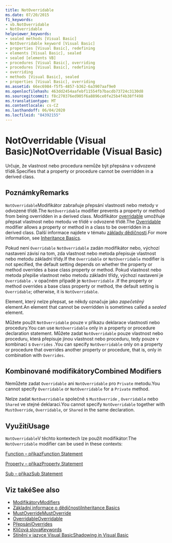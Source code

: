 ```yaml
---
title: NotOverridable
ms.date: 07/20/2015
f1_keywords:
- vb.NotOverridable
- NotOverridable
helpviewer_keywords:
- sealed methods [Visual Basic]
- NotOverridable keyword [Visual Basic]
- properties [Visual Basic], redefining
- elements [Visual Basic], sealed
- sealed [elements VB]
- procedures [Visual Basic], overriding
- procedures [Visual Basic], redefining
- overriding
- methods [Visual Basic], sealed
- properties [Visual Basic], overriding
ms.assetid: 66ec6984-f5f5-4857-b362-6a3907aaf9e0
ms.openlocfilehash: 463dd2454aafebf11554fb7bacdb73724c3130d8
ms.sourcegitcommit: f8c270376ed905f6a8896ce0fe25b4f4b38ff498
ms.translationtype: MT
ms.contentlocale: cs-CZ
ms.lasthandoff: 06/04/2020
ms.locfileid: "84392155"
---
```

# <a name="notoverridable-visual-basic"></a><span data-ttu-id="ccbdf-102">NotOverridable (Visual Basic)</span><span class="sxs-lookup"><span data-stu-id="ccbdf-102">NotOverridable (Visual Basic)</span></span>
<span data-ttu-id="ccbdf-103">Určuje, že vlastnost nebo procedura nemůže být přepsána v odvozené třídě.</span><span class="sxs-lookup"><span data-stu-id="ccbdf-103">Specifies that a property or procedure cannot be overridden in a derived class.</span></span>  
  
## <a name="remarks"></a><span data-ttu-id="ccbdf-104">Poznámky</span><span class="sxs-lookup"><span data-stu-id="ccbdf-104">Remarks</span></span>  
 <span data-ttu-id="ccbdf-105">`NotOverridable`Modifikátor zabraňuje přepsání vlastnosti nebo metody v odvozené třídě.</span><span class="sxs-lookup"><span data-stu-id="ccbdf-105">The `NotOverridable` modifier prevents a property or method from being overridden in a derived class.</span></span>  <span data-ttu-id="ccbdf-106">Modifikátor [overridable](overridable.md) umožňuje přepsat vlastnost nebo metodu ve třídě v odvozené třídě.</span><span class="sxs-lookup"><span data-stu-id="ccbdf-106">The [Overridable](overridable.md) modifier allows a property or method in a class to be overridden in a derived class.</span></span> <span data-ttu-id="ccbdf-107">Další informace najdete v tématu [základy dědičnosti](../../programming-guide/language-features/objects-and-classes/inheritance-basics.md).</span><span class="sxs-lookup"><span data-stu-id="ccbdf-107">For more information, see [Inheritance Basics](../../programming-guide/language-features/objects-and-classes/inheritance-basics.md).</span></span>  
  
 <span data-ttu-id="ccbdf-108">Pokud není `Overridable` `NotOverridable` zadán modifikátor nebo, výchozí nastavení závisí na tom, zda vlastnost nebo metoda přepisuje vlastnost nebo metodu základní třídy.</span><span class="sxs-lookup"><span data-stu-id="ccbdf-108">If the `Overridable` or `NotOverridable` modifier is not specified, the default setting depends on whether the property or method overrides a base class property or method.</span></span> <span data-ttu-id="ccbdf-109">Pokud vlastnost nebo metoda přepíše vlastnost nebo metodu základní třídy, výchozí nastavení je `Overridable` . v opačném případě je `NotOverridable` .</span><span class="sxs-lookup"><span data-stu-id="ccbdf-109">If the property or method overrides a base class property or method, the default setting is `Overridable`; otherwise, it is `NotOverridable`.</span></span>  
  
 <span data-ttu-id="ccbdf-110">Element, který nelze přepsat, se někdy označuje jako *zapečetěný* element.</span><span class="sxs-lookup"><span data-stu-id="ccbdf-110">An element that cannot be overridden is sometimes called a *sealed* element.</span></span>  
  
 <span data-ttu-id="ccbdf-111">Můžete použít `NotOverridable` pouze v příkazu deklarace vlastnosti nebo procedury.</span><span class="sxs-lookup"><span data-stu-id="ccbdf-111">You can use `NotOverridable` only in a property or procedure declaration statement.</span></span> <span data-ttu-id="ccbdf-112">Můžete zadat `NotOverridable` pouze vlastnost nebo proceduru, která přepisuje jinou vlastnost nebo proceduru, tedy pouze v kombinaci s `Overrides` .</span><span class="sxs-lookup"><span data-stu-id="ccbdf-112">You can specify `NotOverridable` only on a property or procedure that overrides another property or procedure, that is, only in combination with `Overrides`.</span></span>  
  
## <a name="combined-modifiers"></a><span data-ttu-id="ccbdf-113">Kombinované modifikátory</span><span class="sxs-lookup"><span data-stu-id="ccbdf-113">Combined Modifiers</span></span>  
 <span data-ttu-id="ccbdf-114">Nemůžete zadat `Overridable` ani `NotOverridable` pro `Private` metodu.</span><span class="sxs-lookup"><span data-stu-id="ccbdf-114">You cannot specify `Overridable` or `NotOverridable` for a `Private` method.</span></span>  
  
 <span data-ttu-id="ccbdf-115">Nelze zadat `NotOverridable` společně s `MustOverride` , `Overridable` nebo `Shared` ve stejné deklaraci.</span><span class="sxs-lookup"><span data-stu-id="ccbdf-115">You cannot specify `NotOverridable` together with `MustOverride`, `Overridable`, or `Shared` in the same declaration.</span></span>  
  
## <a name="usage"></a><span data-ttu-id="ccbdf-116">Využití</span><span class="sxs-lookup"><span data-stu-id="ccbdf-116">Usage</span></span>  
 <span data-ttu-id="ccbdf-117">`NotOverridable`V těchto kontextech lze použít modifikátor:</span><span class="sxs-lookup"><span data-stu-id="ccbdf-117">The `NotOverridable` modifier can be used in these contexts:</span></span>  
  
 [<span data-ttu-id="ccbdf-118">Function – příkaz</span><span class="sxs-lookup"><span data-stu-id="ccbdf-118">Function Statement</span></span>](../statements/function-statement.md)  
  
 [<span data-ttu-id="ccbdf-119">Property – příkaz</span><span class="sxs-lookup"><span data-stu-id="ccbdf-119">Property Statement</span></span>](../statements/property-statement.md)  
  
 [<span data-ttu-id="ccbdf-120">Sub – příkaz</span><span class="sxs-lookup"><span data-stu-id="ccbdf-120">Sub Statement</span></span>](../statements/sub-statement.md)  
  
## <a name="see-also"></a><span data-ttu-id="ccbdf-121">Viz také</span><span class="sxs-lookup"><span data-stu-id="ccbdf-121">See also</span></span>

- [<span data-ttu-id="ccbdf-122">Modifikátory</span><span class="sxs-lookup"><span data-stu-id="ccbdf-122">Modifiers</span></span>](index.md)
- [<span data-ttu-id="ccbdf-123">Základní informace o dědičnosti</span><span class="sxs-lookup"><span data-stu-id="ccbdf-123">Inheritance Basics</span></span>](../../programming-guide/language-features/objects-and-classes/inheritance-basics.md)
- [<span data-ttu-id="ccbdf-124">MustOverride</span><span class="sxs-lookup"><span data-stu-id="ccbdf-124">MustOverride</span></span>](mustoverride.md)
- [<span data-ttu-id="ccbdf-125">Overridable</span><span class="sxs-lookup"><span data-stu-id="ccbdf-125">Overridable</span></span>](overridable.md)
- [<span data-ttu-id="ccbdf-126">Přepsání</span><span class="sxs-lookup"><span data-stu-id="ccbdf-126">Overrides</span></span>](overrides.md)
- [<span data-ttu-id="ccbdf-127">Klíčová slova</span><span class="sxs-lookup"><span data-stu-id="ccbdf-127">Keywords</span></span>](../keywords/index.md)
- [<span data-ttu-id="ccbdf-128">Stínění v jazyce Visual Basic</span><span class="sxs-lookup"><span data-stu-id="ccbdf-128">Shadowing in Visual Basic</span></span>](../../programming-guide/language-features/declared-elements/shadowing.md)
